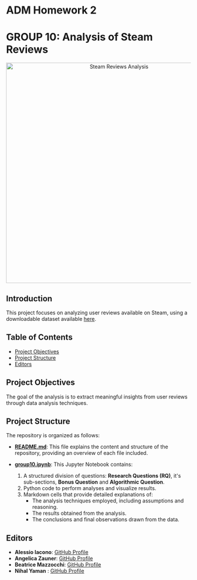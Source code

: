 # ADM Homework 2

# GROUP 10: Analysis of Steam Reviews

<div align="center">
    <img src="https://help.steampowered.com/public/shared/images/responsive/steam_share_image.jpg" alt="Steam Reviews Analysis" width="600" />
</div>

## Introduction
This project focuses on analyzing user reviews available on Steam, using a downloadable dataset available [here](https://www.kaggle.com/datasets/najzeko/steam-reviews-2021).

## Table of Contents
- [Project Objectives](#project-objectives)
- [Project Structure](#project-structure)
- [Editors](#editors)

## Project Objectives
The goal of the analysis is to extract meaningful insights from user reviews through data analysis techniques.

## Project Structure
The repository is organized as follows:
- **[README.md](README.md)**: This file explains the content and structure of the repository, providing an overview of each file  included.

- **[group10.ipynb](group10.ipynb)**: This Jupyter Notebook contains:
  1. A structured division of questions: **Research Questions (RQ)**, it's sub-sections,  **Bonus Question** and **Algorithmic Question**.
  2. Python code to perform analyses and visualize results.
  3. Markdown cells that provide detailed explanations of:
     - The analysis techniques employed, including assumptions and reasoning.
     - The results obtained from the analysis.
     - The conclusions and final observations drawn from the data.



## Editors
- **Alessio Iacono**: [GitHub Profile](https://github.com/Pippinu)
- **Angelica Zauner**: [GitHub Profile](https://github.com/Angie-Zauner)
- **Beatrice Mazzocchi**: [GitHub Profile](https://github.com/beatricemazz)
- **Nihal Yaman** : [GitHub Profile](https://github.com/nihal-yaman)
